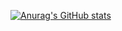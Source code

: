 [![Anurag's GitHub stats](https://github-readme-stats.vercel.app/api?username=ClebertonKobay)](https://github.com/anuraghazra/github-readme-stats)
